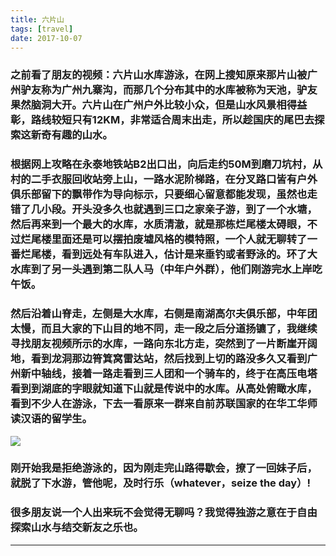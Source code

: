 ```yaml
---
title: 六片山
tags: [travel]
date: 2017-10-07
---
```


### 之前看了朋友的视频：六片山水库游泳，在网上搜知原来那片山被广州驴友称为广州九寨沟，而那几个分布其中的水库被称为天池，驴友果然脑洞大开。六片山在广州户外比较小众，但是山水风景相得益彰，路线较短只有12KM，非常适合周末出走，所以趁国庆的尾巴去探索这新奇有趣的山水。

### 根据网上攻略在永泰地铁站B2出口出，向后走约50M到磨刀坑村，从村的二手衣服回收站旁上山，一路水泥阶梯路，在分叉路口皆有户外俱乐部留下的飘带作为导向标示，只要细心留意都能发现，虽然也走错了几小段。开头没多久也就遇到三口之家亲子游，到了一个水塘，然后再来到一个最大的水库，水质清澈，就是那栋烂尾楼太碍眼，不过烂尾楼里面还是可以摆拍废墟风格的模特照，一个人就无聊转了一番烂尾楼，看到远处有车队进入，估计是来垂钓或者野泳的。环了大水库到了另一头遇到第二队人马（中年户外群），他们刚游完水上岸吃午饭。

### 然后沿着山脊走，左侧是大水库，右侧是南湖高尔夫俱乐部，中年团太慢，而且大家的下山目的地不同，走一段之后分道扬镳了，我继续寻找朋友视频所示的水库，一路向东北方走，突然到了一片断崖开阔地，看到龙洞那边筲箕窝雷达站，然后找到上切的路没多久又看到广州新中轴线，接着一路走看到三人团和一个骑车的，终于在高压电塔看到到湖底的字眼就知道下山就是传说中的水库。从高处俯瞰水库，看到不少人在游泳，下去一看原来一群来自前苏联国家的在华工华师读汉语的留学生。

![](https://wx1.sinaimg.cn/mw1024/67804861gy1fkcu7q19fsj21kw16o7wj.jpg)

### 刚开始我是拒绝游泳的，因为刚走完山路得歇会，撩了一回妹子后，就脱了下水游，管他呢，及时行乐（whatever，seize the day）!

### 很多朋友说一个人出来玩不会觉得无聊吗？我觉得独游之意在于自由探索山水与结交新友之乐也。

 * * *
